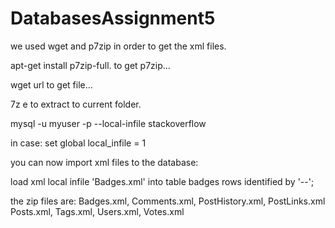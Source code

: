 # DatabasesAssignment5

we used wget and p7zip in order to get the xml files.

apt-get install p7zip-full. to get p7zip...

wget url to get file...
  
7z e <full zip file name> to extract to current folder.

mysql -u myuser -p --local-infile stackoverflow

in case: set global local_infile = 1

you can now import xml files to the database:

load xml local infile 'Badges.xml' into table badges rows identified by '-<row>-';

  
the zip files are: Badges.xml, Comments.xml, PostHistory.xml, PostLinks.xml Posts.xml, Tags.xml, Users.xml, Votes.xml
